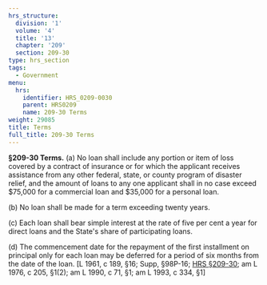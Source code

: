 ```yaml
---
hrs_structure:
  division: '1'
  volume: '4'
  title: '13'
  chapter: '209'
  section: 209-30
type: hrs_section
tags:
  - Government
menu:
  hrs:
    identifier: HRS_0209-0030
    parent: HRS0209
    name: 209-30 Terms
weight: 29085
title: Terms
full_title: 209-30 Terms
---
```

**§209-30 Terms.** (a) No loan shall include any portion or item of loss covered by a contract of insurance or for which the applicant receives assistance from any other federal, state, or county program of disaster relief, and the amount of loans to any one applicant shall in no case exceed $75,000 for a commercial loan and $35,000 for a personal loan.

(b) No loan shall be made for a term exceeding twenty years.

(c) Each loan shall bear simple interest at the rate of five per cent a year for direct loans and the State's share of participating loans.

(d) The commencement date for the repayment of the first installment on principal only for each loan may be deferred for a period of six months from the date of the loan. [L 1961, c 189, §16; Supp, §98P-16; [HRS §209-30](/title-13/chapter-209/section-209-30/); am L 1976, c 205, §1(2); am L 1990, c 71, §1; am L 1993, c 334, §1]